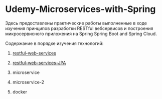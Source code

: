 # Udemy-Microservices-with-Spring

Здесь предоставлены практические работы выполненные в ходе изучения принципов разработки RESTful вебсервисов и построения микросервисного приложения на Spring Spring Boot and Spring Cloud.

Содержание в порядке изучения технологий:
1) [restful-web-services](https://github.com/Rollcorn/Udemy-Microservices-with-Spring/tree/main/restful-web-services)


2) [restful-web-services-JPA](https://github.com/Rollcorn/Udemy-Microservices-with-Spring/tree/main/restful-web-services-JPA)


3) microservice



4) microservice-2



5) docker








